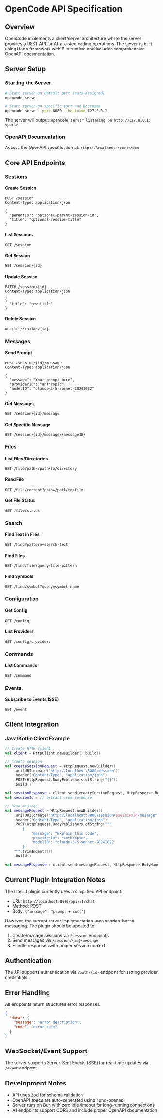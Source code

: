 # OpenCode API Specification

## Overview

OpenCode implements a client/server architecture where the server provides a REST API for AI-assisted coding operations. The server is built using Hono framework with Bun runtime and includes comprehensive OpenAPI documentation.

## Server Setup

### Starting the Server

```bash
# Start server on default port (auto-assigned)
opencode serve

# Start server on specific port and hostname
opencode serve --port 8080 --hostname 127.0.0.1
```

The server will output: `opencode server listening on http://127.0.0.1:<port>`

### OpenAPI Documentation

Access the OpenAPI specification at: `http://localhost:<port>/doc`

## Core API Endpoints

### Sessions

#### Create Session
```http
POST /session
Content-Type: application/json

{
  "parentID": "optional-parent-session-id",
  "title": "optional-session-title"
}
```

#### List Sessions
```http
GET /session
```

#### Get Session
```http
GET /session/{id}
```

#### Update Session
```http
PATCH /session/{id}
Content-Type: application/json

{
  "title": "new title"
}
```

#### Delete Session
```http
DELETE /session/{id}
```

### Messages

#### Send Prompt
```http
POST /session/{id}/message
Content-Type: application/json

{
  "message": "Your prompt here",
  "providerID": "anthropic",
  "modelID": "claude-3-5-sonnet-20241022"
}
```

#### Get Messages
```http
GET /session/{id}/message
```

#### Get Specific Message
```http
GET /session/{id}/message/{messageID}
```

### Files

#### List Files/Directories
```http
GET /file?path=/path/to/directory
```

#### Read File
```http
GET /file/content?path=/path/to/file
```

#### Get File Status
```http
GET /file/status
```

### Search

#### Find Text in Files
```http
GET /find?pattern=search-text
```

#### Find Files
```http
GET /find/file?query=file-pattern
```

#### Find Symbols
```http
GET /find/symbol?query=symbol-name
```

### Configuration

#### Get Config
```http
GET /config
```

#### List Providers
```http
GET /config/providers
```

### Commands

#### List Commands
```http
GET /command
```

### Events

#### Subscribe to Events (SSE)
```http
GET /event
```

## Client Integration

### Java/Kotlin Client Example

```kotlin
// Create HTTP client
val client = HttpClient.newBuilder().build()

// Create session
val createSessionRequest = HttpRequest.newBuilder()
    .uri(URI.create("http://localhost:8080/session"))
    .header("Content-Type", "application/json")
    .POST(HttpRequest.BodyPublishers.ofString("{}"))
    .build()

val sessionResponse = client.send(createSessionRequest, HttpResponse.BodyHandlers.ofString())
val sessionId = // extract from response

// Send message
val messageRequest = HttpRequest.newBuilder()
    .uri(URI.create("http://localhost:8080/session/$sessionId/message"))
    .header("Content-Type", "application/json")
    .POST(HttpRequest.BodyPublishers.ofString("""
        {
            "message": "Explain this code",
            "providerID": "anthropic",
            "modelID": "claude-3-5-sonnet-20241022"
        }
    """.trimIndent()))
    .build()

val messageResponse = client.send(messageRequest, HttpResponse.BodyHandlers.ofString())
```

## Current Plugin Integration Notes

The IntelliJ plugin currently uses a simplified API endpoint:
- URL: `http://localhost:8080/api/v1/chat`
- Method: POST
- Body: `{"message": "prompt + code"}`

However, the current server implementation uses session-based messaging. The plugin should be updated to:

1. Create/manage sessions via `/session` endpoints
2. Send messages via `/session/{id}/message`
3. Handle responses with proper session context

## Authentication

The API supports authentication via `/auth/{id}` endpoint for setting provider credentials.

## Error Handling

All endpoints return structured error responses:
```json
{
  "data": {
    "message": "error description",
    "code": "error_code"
  }
}
```

## WebSocket/Event Support

The server supports Server-Sent Events (SSE) for real-time updates via `/event` endpoint.

## Development Notes

- API uses Zod for schema validation
- OpenAPI specs are auto-generated using hono-openapi
- Server runs on Bun with zero idle timeout for long-running connections
- All endpoints support CORS and include proper OpenAPI documentation